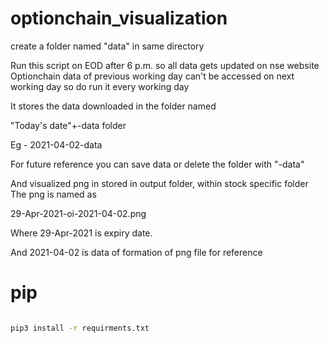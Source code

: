 # optionchain_visualization

create a folder named "data" in same directory

Run this script on EOD after 6 p.m. so all data gets updated on nse website
Optionchain data of previous working day can't be accessed on next working day so do run it every working day

It stores the data downloaded in the folder named

"Today's date"+-data folder

Eg - 2021-04-02-data

For future reference you can save data or delete the folder with "-data" 

And visualized png in stored in output folder, within stock specific folder
The png is named as

29-Apr-2021-oi-2021-04-02.png

Where 29-Apr-2021 is expiry date.

And 2021-04-02 is data of formation of png file for reference

# pip

```sh

pip3 install -r requirments.txt

```
